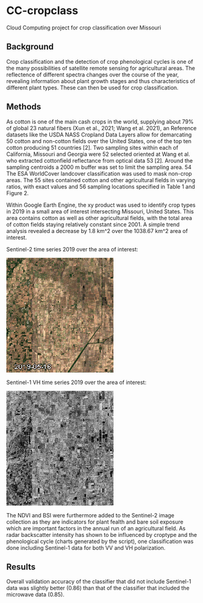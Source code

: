 # CC-cropclass
Cloud Computing project for crop classification over Missouri

## Background
Crop classification and the detection of crop phenological cycles is one of the many possibilities of satellite remote sensing for agricultural areas. The reflectence of different spectra changes over the course of the year, revealing information about plant growth stages and thus characteristics of different plant types. These can then be used for crop classification.

## Methods
As cotton is one of the main cash crops in the world, supplying about 79% of global 23 natural fibers (Xun et al., 2021; Wang et al. 2021), an 
Reference datasets like the USDA NASS Cropland Data Layers allow for demarcating 50 cotton and non-cotton fields over the United States, one of the top ten cotton producing 51 countries [2]. Two sampling sites within each of California, Missouri and Georgia were 52 selected oriented at Wang et al. who extracted cottonfield reflectance from optical data 53 [2]. Around the sampling centroids a 2000 m buffer was set to limit the sampling area. 54
The ESA WorldCover landcover classification was used to mask non-crop areas. The 55 sites contained cotton and other agricultural fields in varying ratios, with exact values and 56 sampling locations specified in Table 1 and Figure 2.

Within Google Earth Engine, the xy product was used to identify crop types in 2019 in a small area of interest intersecting Missouri, United States. This area contains cotton as well as other agricultural fields, with the total area of cotton fields staying relatively constant since 2001. A simple trend analysis revealed a decrease by 1.8 km^2 over the 1038.67 km^2 area of interest.

Sentinel-2 time series 2019 over the area of interest:

![alt text](aed16ff80cbd0198eaf5800edb05fdba-8feadcba7f32215243aaa6f4bec647f8-getPixels.gif)


Sentinel-1 VH time series 2019 over the area of interest:

![alt text](40171ea94eb0efdb0a378aaf25e2d9f0-71023c4b802097e557f4e29e491e40af-getPixels.gif)

The NDVI and BSI were furthermore added to the Sentinel-2 image collection as they are indicators for plant fealth and bare soil exposure which are important factors in the annual run of an agricultural field.
As radar backscatter intensity has shown to be influenced by croptype and the phenological cycle (charts generated by the script), one classification was done including Sentinel-1 data for both VV and VH polarization. 

## Results
Overall validation accuracy of the classifier that did not include Sentinel-1 data was slightly better (0.86) than that of the classifier that included the microwave data (0.85).
